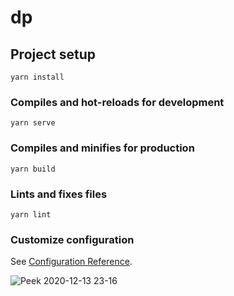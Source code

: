 # dp

## Project setup
```
yarn install
```

### Compiles and hot-reloads for development
```
yarn serve
```

### Compiles and minifies for production
```
yarn build
```

### Lints and fixes files
```
yarn lint
```

### Customize configuration
See [Configuration Reference](https://cli.vuejs.org/config/).

![Peek 2020-12-13 23-16](https://user-images.githubusercontent.com/17563192/102049334-047d5700-3e24-11eb-9d9e-055974d932b4.gif)



